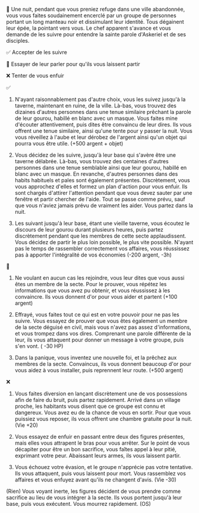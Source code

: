 :angel: Une nuit, pendant que vous preniez refuge dans une ville abandonnée,  vous vous faites soudainement encerclé par un groupe de personnes portant un long manteau noir et dissimulant leur identité. Tous dégainent leur épée, la pointant vers vous. Le chef apparent s'avance et vous demande de les suivre pour entendre la sainte parole d'Askeriel et de ses disciples.

:white_check_mark: Accepter de les suivre

:no_entry_sign: Essayer de leur parler pour qu'ils vous laissent partir

:x: Tenter de vous enfuir


:white_check_mark:
1. N'ayant raisonnablement pas d'autre choix, vous les suivez jusqu'à la taverne, maintenant en ruine, de la ville. Là-bas, vous trouvez des dizaines d'autres personnes dans une tenue similaire prêchant la parole de leur gourou, habillé en blanc avec un masque. Vous faites mine d'écouter attentivement, puis dites être convaincu de leur dires. Ils vous offrent une tenue similaire, ainsi qu'une tente pour y passer la nuit. Vous vous réveillez à l'aube et leur dérobez de l'argent ainsi qu'un objet qui pourra vous être utile. (+500 argent + objet)

2. Vous décidez de les suivre, jusqu'à leur base qui s'avère être une taverne délabrée. Là-bas, vous trouvez des centaines d'autres personnes dans une tenue semblable ainsi que leur gourou, habillé en blanc avec un masque. En revanche, d'autres personnes dans des habits habituels et pales sont également présentes. Discrètement, vous vous approchez d'elles et formez un plan d'action pour vous enfuir. Ils sont chargés d'attirer l'attention pendant que vous devez sauter par une fenêtre et partir chercher de l'aide. Tout se passe comme prévu, sauf que vous n'aviez jamais prévu de vraiment les aider. Vous partez dans la nuit.

3. Les suivant jusqu'à leur base, étant une vieille taverne, vous écoutez le discours de leur gourou durant plusieurs heures, puis partez discrètement pendant que les membres de cette secte applaudissent. Vous décidez de partir le plus loin possible, le plus vite possible. N'ayant pas le temps de rassembler correctement vos affaires, vous réussissez pas à apporter l'intégralité de vos économies (-200 argent, -3h)


:no_entry_sign:

1. Ne voulant en aucun cas les rejoindre, vous leur dites que vous aussi êtes un membre de la secte. Pour le prouver, vous répétez les informations que vous avez pu obtenir, et vous réussissez à les convaincre. Ils vous donnent d'or pour vous aider et partent (+100 argent)

2. Effrayé, vous faites tout ce qui est en votre pouvoir pour ne pas les suivre.  Vous essayez de prouver que vous êtes également un membre de la secte déguisé en civil, mais vous n'avez pas assez d'informations, et vous trompez dans vos dires. Comprenant une parole différente de la leur, ils vous attaquent pour donner un message à votre groupe, puis s'en vont. ( -30 HP)

3. Dans la panique, vous inventez une nouvelle foi, et la prêchez aux membres de la secte. Convaincus, ils vous donnent beaucoup d'or pour vous aidez à vous installer, puis reprennent leur route. (+500 argent)


:x:

1. Vous faites diversion en lançant discrètement une de vos possessions afin de faire du bruit, puis partez rapidement. Arrivé dans un village proche, les habitants vous disent que ce groupe est connu et dangereux. Vous avez eu de la chance de vous en sortir. Pour que vous puissiez vous reposer, ils vous offrent une chambre gratuite pour la nuit. (Vie +20)

2. Vous essayez de enfuir en passant entre deux des figures présentes, mais elles vous attrapent le bras pour vous arrêter. Sur le point de vous décapiter pour être un bon sacrifice, vous faîtes appel à leur pitié, exprimant votre peur. Abaissant leurs armes, ils vous laissent partir.

3. Vous échouez votre évasion, et le groupe n'apprécie pas votre tentative. Ils vous attaquent, puis vous laissent pour mort. Vous rassemblez vos affaires et vous enfuyez avant qu'ils ne changent d'avis. (Vie -30)


(Rien) Vous voyant inerte, les figures décident de vous prendre comme sacrifice au lieu de vous intégrer à la secte. Ils vous portent jusqu'à leur base, puis vous exécutent. Vous mourrez rapidement. (OS)
